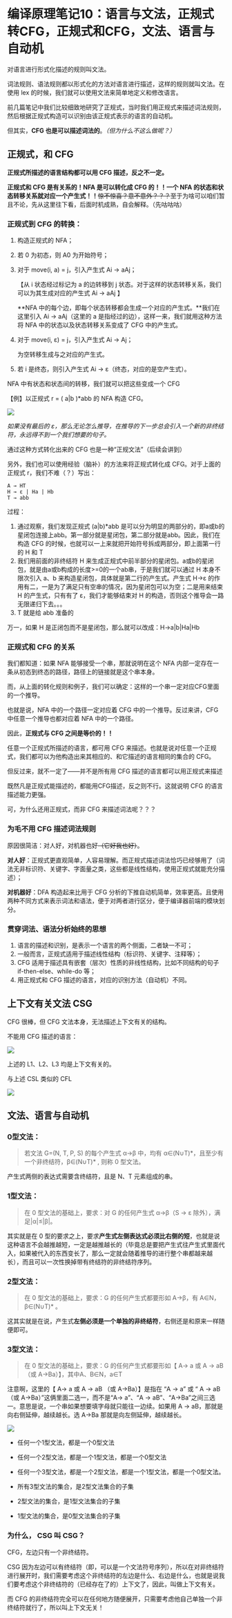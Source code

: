 # 编译原理笔记10：语言与文法，正规式转CFG，正规式和CFG，文法、语言与自动机

对语言进行形式化描述的规则叫文法。

词法规则、语法规则都以形式化的方法对语言进行描述，这样的规则就叫文法。在使用 lex 的时候，我们就可以使用文法来简单地定义和修改语言。

前几篇笔记中我们比较细致地研究了正规式，当时我们用正规式来描述词法规则，然后根据正规式构造可以识别由该正规式表示的语言的自动机。

但其实，**CFG 也是可以描述词法的**。*（但为什么不这么做呢？）*

## 正规式，和 CFG

**正规式所描述的语言结构都可以用 CFG 描述，反之不一定。**

**正规式和 CFG 是有关系的！NFA 是可以转化成 CFG 的！！一个 NFA 的状态和状态转移关系就对应一个产生式！！**~~惊不惊喜？意不意外？？？~~至于为啥可以咱们暂且不论，先从这里往下看，后面时机成熟，自会解释。（先咕咕咕）

### 正规式到 CFG 的转换：

1. 构造正规式的 NFA；

2. 若 0 为初态，则 A0 为开始符号；

3. 对于 move(i, a) = j，引入产生式 Ai → aAj；

   【从 i 状态经过标记为 a 的边转移到 j 状态。对于这样的状态转移关系，我们可以为其生成对应的产生式 Ai → aAj 】

   **NFA 中的每个边，即每个状态转移都会生成一个对应的产生式。**我们在这里引入 Ai → aAj（这里的 a 是指经过的边），这样一来，我们就用这种方法将 NFA 中的状态以及状态转移关系变成了 CFG 中的产生式。

4. 对于 move(i, ε) = j，引入产生式 Ai → Aj；

   为空转移生成与之对应的产生式。

5. 若 i 是终态，则引入产生式 Ai → ε（终态，对应的是空产生式）。

NFA 中有状态和状态间的转移，我们就可以把这些变成一个 CFG

【例】以正规式 r = ( a|b )*abb 的 NFA 构造 CFG。

![](./img/10_1.png)

*如果没有最后的 ε，那么无论怎么推导，在推导的下一步总会引入一个新的非终结符，永远得不到一个我们想要的句子。*

通过这种方式转化出来的 CFG 也是一种“正规文法”（后续会讲到）

另外，我们也可以使用经验（脑补）的方法来将正规式转化成 CFG。对于上面的正规式 r，我们不难（？）写出：

```
A → HT
H → ε | Ha | Hb
T → abb
```

过程：

1. 通过观察，我们发现正规式 (a|b)*abb 是可以分为明显的两部分的，即a或b的星闭包连接上abb。第一部分就是星闭包，第二部分就是abb。因此，我们在构造 CFG 的时候，也就可以一上来就把开始符号拆成两部分，即上面第一行的 H 和 T
2. 我们用前面的非终结符 H 来生成正规式中前半部分的星闭包。a或b的星闭包，就是由a或b构成的长度>=0的一个ab串，于是我们就可以通过 H 本身不限次引入 a、b 来构造星闭包，具体就是第二行的产生式。产生式 H->ε 的作用有二，一是为了满足只有空串的情况，因为星闭包可以为空；二是用来结束 H 的产生式，只有有了 ε，我们才能够结束对 H 的构造，否则这个推导会一路无限递归下去。。。
3. T 就是给 abb 准备的

万一，如果 H 是正闭包而不是星闭包，那么就可以改成：H→a|b|Ha|Hb

### 正规式和 CFG 的关系

我们都知道：如果 NFA 能够接受一个串，那就说明在这个 NFA 内部一定存在一条从初态到终态的路径，路径上的链接就是这个串本身。

而，从上面的转化规则和例子，我们可以确定：这样的一个串一定对应CFG里面的一个推导。

也就是说，NFA 中的一个路径一定对应着 CFG 中的一个推导。反过来讲，CFG 中任意一个推导也都对应着 NFA 中的一个路径。

因此，**正规式与 CFG 之间是等价的！！**

任意一个正规式所描述的语言，都可用 CFG 来描述。也就是说对任意一个正规式，我们都可以为他构造出来其相应的、和它描述的语言相同的集合的 CFG。

但反过来，就不一定了——并不是所有用 CFG 描述的语言都可以用正规式来描述



既然凡是正规式能描述的，都能用CFG描述，反之则不行。这就说明 CFG 的语言描述能力更强。

可，为什么还用正规式，而非 CFG 来描述词法呢？？？

### 为毛不用 CFG 描述词法规则

原因很简洁：对人好，对机器也好~~（它好我也好）~~。

**对人好**：正规式更直观简单，人容易理解。而正规式描述词法恰巧已经够用了（词法无非标识符、关键字、字面量之类，这些都是线性结构，使用正规式就能充分描述）；

**对机器好**：DFA 构造起来比用于 CFG 分析的下推自动机简单，效率更高。且使用两种不同方式来表示词法和语法，便于对两者进行区分，便于编译器前端的模块划分。

### 贯穿词法、语法分析始终的思想

1. 语言的描述和识别，是表示一个语言的两个侧面，二者缺一不可；
2. 一般而言，正规式适用于描述线性结构（标识符、关键字、注释等）；
3. CFG 适用于描述具有嵌套（层次）性质的非线性结构，比如不同结构的句子 if-then-else、while-do 等；
4. 用正规式和 CFG 描述的语言，对应的识别方法（自动机）不同。

## 上下文有关文法 CSG

CFG 很棒，但 CFG 文法本身，无法描述上下文有关的结构。

不能用 CFG 描述的语言：

![](./img/10_2.png)

上述的 L1、L2、L3 均是上下文有关的。

与上述 CSL 类似的 CFL

![](./img/10_3.png)

## 文法、语言与自动机

### 0型文法：

> 若文法 G=(N, T, P, S) 的每个产生式 α→β 中，均有 α∈(N∪T)\*，且至少有一个非终结符，β∈(N∪T)\* , 则称 0 型文法。

产生式两侧的表达式需要含终结符，且是 N、T 元素组成的串。

### 1型文法：

> 在 0 型文法的基础上，要求：对 G 的任何产生式 α→β（S → ε 除外），满足|α|≤|β|。

其实就是在 0 型的要求之上，要求**产生式左侧表达式必须比右侧的短**，也就是说这种语言不会越推越短，一定是越推越长的（毕竟总是要把产生式往产生式里面代入，如果被代入的东西变长了，那么一定就会随着推导的进行整个串都越来越长），而且可以一次性换掉带有终结符的非终结符序列。

### 2型文法：

> 在 0 型文法的基础上，要求：G 的任何产生式都要形如 A→β，有 A∈N，β∈(N∪T)\* 。

这其实就是在说，产生式**左侧必须是一个单独的非终结符**，右侧还是和原来一样随便即可。

### 3型文法：

> 在 0 型文法的基础上，要求：G 的任何产生式都要形如【 A→ a 或 A → aB （或 A→Ba）】，其中A、B∈N，a∈T

注意啊，这里的【 A→ a 或 A → aB （或 A→Ba）】是指在 “A → a” 或 “ A → aB （或 A→Ba）”这俩里面二选一，而不是“A→ a”、“A → aB”、“A→Ba”之间三选一。意思是说，一个串如果想要填字母就只能往一边续。如果用 A → aB，那就是向右侧延伸，越续越长。选 A→Ba 那就是向左侧延伸，越续越长。

![](./img/10_4.png)

- 任何一个1型文法，都是一个0型文法
- 任何一个2型文法，都是一个1型文法，都是一个0型文法
- 任何一个3型文法，都是一个2型文法，都是一个1型文法，都是一个0型文法。

- 所有3型文法的集合，是2型文法集合的子集
- 2型文法的集合，是1型文法集合的子集
- 1型文法的集合，是0型文法集合的子集

### 为什么， CSG 叫 CSG？

CFG，左边只有一个非终结符。

CSG 因为左边可以有终结符（即，可以是一个文法符号序列），所以在对非终结符进行展开时，我们需要考虑这个非终结符的左边是什么、右边是什么，也就是说我们要考虑这个非终结符的（已经存在了的）上下文了，因此，叫做上下文有关。

而 CFG 的非终结符完全可以在任何地方随便展开，只需要考虑他自己单独一个非终结符就行了，所以叫上下文无关！

